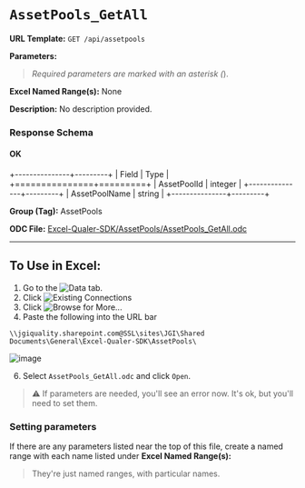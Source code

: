# `AssetPools_GetAll`

**URL Template:**
`GET /api/assetpools`

**Parameters:**


> *Required parameters are marked with an asterisk (*).

**Excel Named Range(s):**
None


**Description:**
No description provided.

### Response Schema

#### OK
+---------------+---------+
| Field         | Type    |
+===============+=========+
| AssetPoolId   | integer |
+---------------+---------+
| AssetPoolName | string  |
+---------------+---------+

**Group (Tag):**
AssetPools

**ODC File:**
[Excel-Qualer-SDK/AssetPools/AssetPools_GetAll.odc](https://github.com/Johnson-Gage-Inspection-Inc/qualer-sdk-odc/blob/main/Excel-Qualer-SDK/AssetPools/AssetPools_GetAll.odc)

---

To Use in Excel:
---

1. Go to the ![`Data`](https://github.com/user-attachments/assets/da437a70-57b3-4c5b-bb01-4910ece19ed1)
 tab.
3. Click ![Existing Connections](https://github.com/user-attachments/assets/a2f1ed67-b2e0-4c23-ac90-68c870e60289)
4. Click ![`Browse for More...`](https://github.com/user-attachments/assets/8e698494-6865-41e7-b6fa-043aea81809a)
5. Paste the following into the URL bar
```
\\jgiquality.sharepoint.com@SSL\sites\JGI\Shared Documents\General\Excel-Qualer-SDK\AssetPools\
```

![image](https://github.com/user-attachments/assets/1e1a8d87-0377-446d-aaf5-d78562991db3)

6. Select `AssetPools_GetAll.odc` and click `Open`.

> ⚠️ If parameters are needed, you'll see an error now. It's ok, but you'll need to set them.

### Setting parameters
If there are any parameters listed near the top of this file, create a named range with each name listed under **Excel Named Range(s):**
> They're just named ranges, with particular names.
